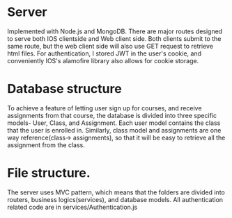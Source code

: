# Server
Implemented with Node.js and MongoDB. There are major routes designed to serve both IOS clientside and Web client side. Both clients submit to the same route, but the web client side will also use GET request to retrieve html files. For authentication, I stored JWT in the user's cookie, and  conveniently IOS's alamofire library also allows for cookie storage.

# Database structure
To achieve a feature of letting user sign up for courses, and receive assignments from that course, the database is divided into three specific models- User, Class, and Assignment. Each user model contains the class that the user is enrolled in. Similarly, class model and assignments are one way reference(class-> assignments), so that it will be easy to retrieve all the assignment from the class.
 

# File structure.
The server uses MVC pattern, which means that the folders are divided into routers, business logics(services), and database models. 
All authentication related code are in services/Authentication.js
